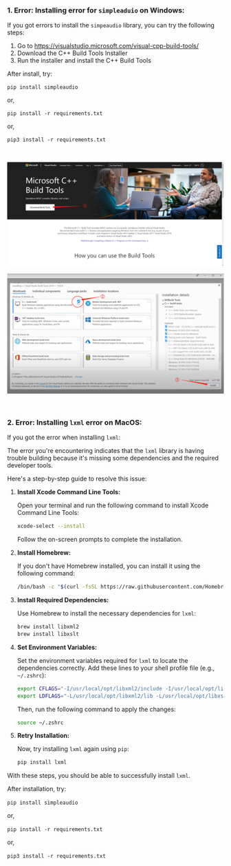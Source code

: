 ### 1. Error: Installing error for `simpleaduio` on Windows:

If you got errors to install the `simpeaudio` library, you can try the following steps:

1.  Go to https://visualstudio.microsoft.com/visual-cpp-build-tools/
2.  Download the C++ Build Tools Installer
3.  Run the installer and install the C++ Build Tools

After install, try:

```
pip install simpleaudio
```

or,

```
pip install -r requirements.txt
```

or,

```
pip3 install -r requirements.txt
```

<br>

![5704e8798a0e1bcffb39208c781765e](docs_img/install_vc_1.png)

![5704e8798a0e1bcffb39208c781765e](docs_img/install_vc_2.png)


<br>

### 2. Error: Installing `lxml` error on MacOS:

If you got the error when installing `lxml`:

The error you're encountering indicates that the `lxml` library is having trouble building because it's missing some dependencies and the required developer tools.

Here's a step-by-step guide to resolve this issue:

1. **Install Xcode Command Line Tools:**

   Open your terminal and run the following command to install Xcode Command Line Tools:

   ```bash
   xcode-select --install
   ```

   Follow the on-screen prompts to complete the installation.

2. **Install Homebrew:**

   If you don't have Homebrew installed, you can install it using the following command:

   ```bash
   /bin/bash -c "$(curl -fsSL https://raw.githubusercontent.com/Homebrew/install/master/install.sh)"
   ```

3. **Install Required Dependencies:**

   Use Homebrew to install the necessary dependencies for `lxml`:

   ```bash
   brew install libxml2
   brew install libxslt
   ```

4. **Set Environment Variables:**

   Set the environment variables required for `lxml` to locate the dependencies correctly. Add these lines to your shell profile file (e.g., `~/.zshrc`):

   ```bash
   export CFLAGS="-I/usr/local/opt/libxml2/include -I/usr/local/opt/libxslt/include"
   export LDFLAGS="-L/usr/local/opt/libxml2/lib -L/usr/local/opt/libxslt/lib"
   ```

   Then, run the following command to apply the changes:

   ```bash
   source ~/.zshrc
   ```

5. **Retry Installation:**

   Now, try installing `lxml` again using `pip`:

   ```bash
   pip install lxml
   ```

With these steps, you should be able to successfully install `lxml`. 

After installation, try:

`pip install simpleaudio`

or,

`pip install -r requirements.txt`

or,

`pip3 install -r requirements.txt`

<br>
